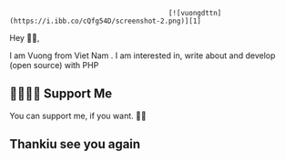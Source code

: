                                            [![vuongdttn](https://i.ibb.co/cQfg54D/screenshot-2.png)][1]

Hey 👋🏻,

I am Vuong from Viet Nam . I am interested in, write about and develop (open source) with PHP

## 🤜🏻🤛🏻 Support Me

You can support me, if you want. 🙏🏻

## Thankiu see you again
